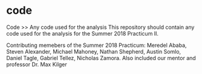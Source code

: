 # code

Code >> Any code used for the analysis
This repository should contain any code used for the analysis for the Summer 2018 Practicum II.

Contributing memebers of the Summer 2018 Practicum: Meredel Ababa, Steven Alexander, Michael Mahoney, Nathan Shepherd, Austin Somlo, Daniel Tagle, Gabriel Tellez, Nicholas Zamora. Also included our mentor and professor Dr. Max Kilger

